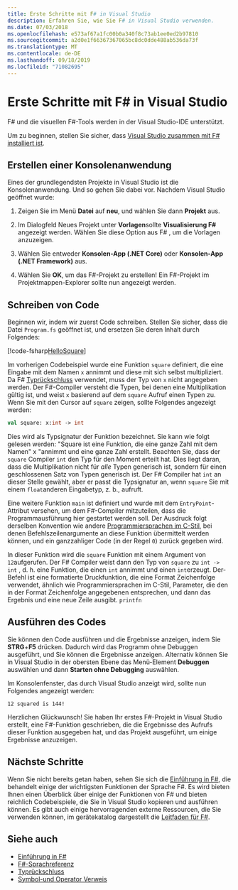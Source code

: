 ```yaml
---
title: Erste Schritte mit F# in Visual Studio
description: Erfahren Sie, wie Sie F# in Visual Studio verwenden.
ms.date: 07/03/2018
ms.openlocfilehash: e573af67a1fc00b0a340f8c73ab1ee0ed2b97810
ms.sourcegitcommit: a2d0e1f66367367065bc8dc0dde488ab536da73f
ms.translationtype: MT
ms.contentlocale: de-DE
ms.lasthandoff: 09/18/2019
ms.locfileid: "71082695"
---
```

# <a name="get-started-with-f-in-visual-studio"></a>Erste Schritte mit F# in Visual Studio

F# und die visuellen F#-Tools werden in der Visual Studio-IDE unterstützt.

Um zu beginnen, stellen Sie sicher, dass [Visual Studio zusammen mit F# installiert ist](install-fsharp.md#install-f-with-visual-studio).

## <a name="creating-a-console-application"></a>Erstellen einer Konsolenanwendung

Eines der grundlegendsten Projekte in Visual Studio ist die Konsolenanwendung.  Und so gehen Sie dabei vor.  Nachdem Visual Studio geöffnet wurde:

1. Zeigen Sie im Menü **Datei** auf **neu**, und wählen Sie dann **Projekt** aus.

2. Im Dialogfeld Neues Projekt unter **Vorlagen**sollte **Visualisierung F#** angezeigt werden.  Wählen Sie diese Option aus F# , um die Vorlagen anzuzeigen.

3. Wählen Sie entweder **Konsolen-App (.NET Core)** oder **Konsolen-App (.NET Framework)** aus.

4. Wählen Sie **OK**, um das F#-Projekt zu erstellen!  Ein F#-Projekt im Projektmappen-Explorer sollte nun angezeigt werden.

## <a name="writing-your-code"></a>Schreiben von Code

Beginnen wir, indem wir zuerst Code schreiben.  Stellen Sie sicher, dass die Datei `Program.fs` geöffnet ist, und ersetzen Sie deren Inhalt durch Folgendes:

[!code-fsharp[HelloSquare](~/samples/snippets/fsharp/getting-started/hello-square.fs)]

Im vorherigen Codebeispiel wurde eine Funktion `square` definiert, die eine Eingabe mit dem Namen `x` annimmt und diese mit sich selbst multipliziert.  Da F# [Typrückschluss](../language-reference/type-inference.md) verwendet, muss der Typ von `x` nicht angegeben werden.  Der F#-Compiler versteht die Typen, bei denen eine Multiplikation gültig ist, und weist `x` basierend auf dem `square` Aufruf einen Typen zu.  Wenn Sie mit den Cursor auf `square` zeigen, sollte Folgendes angezeigt werden:

```fsharp
val square: x:int -> int
```

Dies wird als Typsignatur der Funktion bezeichnet.  Sie kann wie folgt gelesen werden: "Square ist eine Funktion, die eine ganze Zahl mit dem Namen" x "annimmt und eine ganze Zahl erstellt.  Beachten Sie, dass der `square` Compiler `int` den Typ für den Moment erteilt hat. Dies liegt daran, dass die Multiplikation nicht für *alle* Typen generisch ist, sondern für einen geschlossenen Satz von Typen generisch ist.  Der F# Compiler hat `int` an dieser Stelle gewählt, aber er passt die Typsignatur an, wenn `square` Sie mit einem `float`anderen Eingabetyp, z. b., aufruft.

Eine weitere Funktion `main` ist definiert und wurde mit dem `EntryPoint`-Attribut versehen, um dem F#-Compiler mitzuteilen, dass die Programmausführung hier gestartet werden soll.  Der Ausdruck folgt derselben Konvention wie andere [Programmiersprachen im C-Stil](https://en.wikipedia.org/wiki/Entry_point#C_and_C.2B.2B), bei denen Befehlszeilenargumente an diese Funktion übermittelt werden können, und ein ganzzahliger Code (in der Regel `0`) zurück gegeben wird.

In dieser Funktion wird die `square` Funktion mit einem Argument von `12`aufgerufen.  Der F# Compiler weist dann den Typ von `square` zu `int -> int` , d. h. eine Funktion, die einen `int` annimmt und einen `int`erzeugt.  Der-Befehl ist eine formatierte Druckfunktion, die eine Format Zeichenfolge verwendet, ähnlich wie Programmiersprachen im C-Stil, Parameter, die den in der Format Zeichenfolge angegebenen entsprechen, und dann das Ergebnis und eine neue Zeile ausgibt. `printfn`

## <a name="running-your-code"></a>Ausführen des Codes

Sie können den Code ausführen und die Ergebnisse anzeigen, indem Sie **STRG**+**F5** drücken.  Dadurch wird das Programm ohne Debuggen ausgeführt, und Sie können die Ergebnisse anzeigen.  Alternativ können Sie in Visual Studio in der obersten Ebene das Menü-Element  **Debuggen** auswählen und dann **Starten ohne Debugging** auswählen.

Im Konsolenfenster, das durch Visual Studio anzeigt wird, sollte nun Folgendes angezeigt werden:

```console
12 squared is 144!
```

Herzlichen Glückwunsch!  Sie haben Ihr erstes F#-Projekt in Visual Studio erstellt, eine F#-Funktion geschrieben, die die Ergebnisse des Aufrufs dieser Funktion ausgegeben hat, und das Projekt ausgeführt, um einige Ergebnisse anzuzeigen.

## <a name="next-steps"></a>Nächste Schritte

Wenn Sie nicht bereits getan haben, sehen Sie sich die [Einführung in F#](../tour.md), die behandelt einige der wichtigsten Funktionen der Sprache F#.  Es wird bieten Ihnen einen Überblick über einige der Funktionen von F# und bieten reichlich Codebeispiele, die Sie in Visual Studio kopieren und ausführen können.  Es gibt auch einige hervorragenden externe Ressourcen, die Sie verwenden können, im gerätekatalog dargestellt die [Leitfaden für F#](../index.md).

## <a name="see-also"></a>Siehe auch

- [Einführung in F#](../tour.md)
- [F#-Sprachreferenz](../language-reference/index.md)
- [Typrückschluss](../language-reference/type-inference.md)
- [Symbol-und Operator Verweis](../language-reference/symbol-and-operator-reference/index.md)
